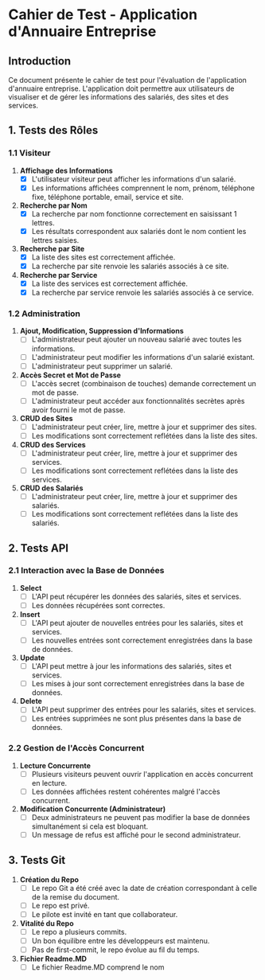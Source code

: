 # Cahier de Test - Application d'Annuaire Entreprise

## Introduction
Ce document présente le cahier de test pour l'évaluation de l'application d'annuaire entreprise. L'application doit permettre aux utilisateurs de visualiser et de gérer les informations des salariés, des sites et des services.

## 1. Tests des Rôles

### 1.1 Visiteur
1. **Affichage des Informations**
   - [x] L'utilisateur visiteur peut afficher les informations d'un salarié.
   - [x] Les informations affichées comprennent le nom, prénom, téléphone fixe, téléphone portable, email, service et site.

2. **Recherche par Nom**
   - [x] La recherche par nom fonctionne correctement en saisissant 1 lettres.
   - [x] Les résultats correspondent aux salariés dont le nom contient les lettres saisies.

3. **Recherche par Site**
   - [x] La liste des sites est correctement affichée.
   - [x] La recherche par site renvoie les salariés associés à ce site.

4. **Recherche par Service**
   - [x] La liste des services est correctement affichée.
   - [x] La recherche par service renvoie les salariés associés à ce service.

### 1.2 Administration
1. **Ajout, Modification, Suppression d'Informations**
   - [ ] L'administrateur peut ajouter un nouveau salarié avec toutes les informations.
   - [ ] L'administrateur peut modifier les informations d'un salarié existant.
   - [ ] L'administrateur peut supprimer un salarié.

2. **Accès Secret et Mot de Passe**
   - [ ] L'accès secret (combinaison de touches) demande correctement un mot de passe.
   - [ ] L'administrateur peut accéder aux fonctionnalités secrètes après avoir fourni le mot de passe.

3. **CRUD des Sites**
   - [ ] L'administrateur peut créer, lire, mettre à jour et supprimer des sites.
   - [ ] Les modifications sont correctement reflétées dans la liste des sites.

4. **CRUD des Services**
   - [ ] L'administrateur peut créer, lire, mettre à jour et supprimer des services.
   - [ ] Les modifications sont correctement reflétées dans la liste des services.

5. **CRUD des Salariés**
   - [ ] L'administrateur peut créer, lire, mettre à jour et supprimer des salariés.
   - [ ] Les modifications sont correctement reflétées dans la liste des salariés.

## 2. Tests API

### 2.1 Interaction avec la Base de Données
1. **Select**
   - [ ] L'API peut récupérer les données des salariés, sites et services.
   - [ ] Les données récupérées sont correctes.

2. **Insert**
   - [ ] L'API peut ajouter de nouvelles entrées pour les salariés, sites et services.
   - [ ] Les nouvelles entrées sont correctement enregistrées dans la base de données.

3. **Update**
   - [ ] L'API peut mettre à jour les informations des salariés, sites et services.
   - [ ] Les mises à jour sont correctement enregistrées dans la base de données.

4. **Delete**
   - [ ] L'API peut supprimer des entrées pour les salariés, sites et services.
   - [ ] Les entrées supprimées ne sont plus présentes dans la base de données.

### 2.2 Gestion de l'Accès Concurrent
1. **Lecture Concurrente**
   - [ ] Plusieurs visiteurs peuvent ouvrir l'application en accès concurrent en lecture.
   - [ ] Les données affichées restent cohérentes malgré l'accès concurrent.

2. **Modification Concurrente (Administrateur)**
   - [ ] Deux administrateurs ne peuvent pas modifier la base de données simultanément si cela est bloquant.
   - [ ] Un message de refus est affiché pour le second administrateur.

## 3. Tests Git
1. **Création du Repo**
   - [ ] Le repo Git a été créé avec la date de création correspondant à celle de la remise du document.
   - [ ] Le repo est privé.
   - [ ] Le pilote est invité en tant que collaborateur.

2. **Vitalité du Repo**
   - [ ] Le repo a plusieurs commits.
   - [ ] Un bon équilibre entre les développeurs est maintenu.
   - [ ] Pas de first-commit, le repo évolue au fil du temps.

3. **Fichier Readme.MD**
   - [ ] Le fichier Readme.MD comprend le nom
